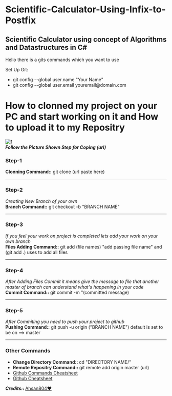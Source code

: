 # Scientific-Calculator-Using-Infix-to-Postfix
<h2>Scientific Calculator using concept of Algorithms and Datastructures in C#</h2>
  
Hello there is a gits commands which you want to use

Set Up Git:
<ul>
<li>git config --global user.name "Your Name"</br></li>
<li>git config --global user.email youremail@domain.com</li>
</ul>
<h1>How to clonned my project on your PC and start working on it and How  to upload it to my Repositry</br></h1>
<a target="_blank" href="https://ibb.co/zVQmfWB"><img src="https://i.ibb.co/VYJLB0z/1.png" alt="1" border="0"></a><br/><b><i>Follow the Picture Shown Step for Coping (url)</i></b><br />
<h3>Step-1</h3><b>Clonning Command::</b> git clone (url paste here)<hr>
<h3>Step-2</h3><i>Creating New Branch of your own</i></br><b>Branch Command::</b> git checkout -b "BRANCH NAME"<hr>
<h3>Step-3</h3><i>If you feel your work on project is completed lets add your work on your own branch</i></br><b>Files Adding Command::</b> git add (file names) "add passing file name" and (git add .) uses to add all files<hr>
<h3>Step-4</h3><i>After Adding Files Commit it means give the message to file that another master of branch can understand what's happening in your code</i></br><b>Commit Command::</b> git commit -m "(committed message)<hr>
<h3>Step-5</h3><i>After Commiting you need to push your project to github</i></br> <b>Pushing Command::</b> git push -u origin ("BRANCH NAME") default is set to be on ==> master<hr>

<h3>Other Commands</h3>
<ul><li><b>Change Directory Command:: </b>cd "DIRECTORY NAME/"</li><li><b>Remote Repositry Command:: </b>git remote add origin master (url)</li><li><a target="_blank" href="https://pdfhost.io/v/hO4YEV4gN_Git_Cheat_Sheet.pdf">Github Commands Cheatsheet<li><a target="_blank" href="https://pdfhost.io/v/ADxeUoeMH_AtlassianGitCheatsheetpdf.pdf">Github Cheatsheet</a></li></a></li></ul>

<b><i>Credits:: </i></b> <a href="https://github.com/Ahsan804">Ahsan804❤️</a>
